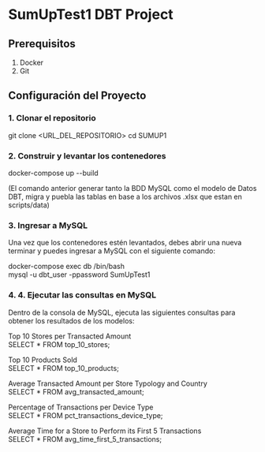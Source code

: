 # SumUpTest1 DBT Project

## Prerequisitos

1. Docker
2. Git

## Configuración del Proyecto

### 1. Clonar el repositorio

git clone <URL_DEL_REPOSITORIO>
cd SUMUP1

### 2. Construir y levantar los contenedores

docker-compose up --build

(El comando anterior generar tanto la BDD MySQL como el modelo de Datos DBT, migra y puebla las tablas en base a los archivos .xlsx que estan en scripts/data)

### 3. Ingresar a MySQL
Una vez que los contenedores estén levantados, debes abrir una nueva terminar y puedes ingresar a MySQL con el siguiente comando:

docker-compose exec db /bin/bash\
mysql -u dbt_user -ppassword SumUpTest1


### 4. 4. Ejecutar las consultas en MySQL
Dentro de la consola de MySQL, ejecuta las siguientes consultas para obtener los resultados de los modelos:

Top 10 Stores per Transacted Amount\
SELECT * FROM top_10_stores;


Top 10 Products Sold\
SELECT * FROM top_10_products;


Average Transacted Amount per Store Typology and Country\
SELECT * FROM avg_transacted_amount;


Percentage of Transactions per Device Type\
SELECT * FROM pct_transactions_device_type;


Average Time for a Store to Perform its First 5 Transactions\
SELECT * FROM avg_time_first_5_transactions;